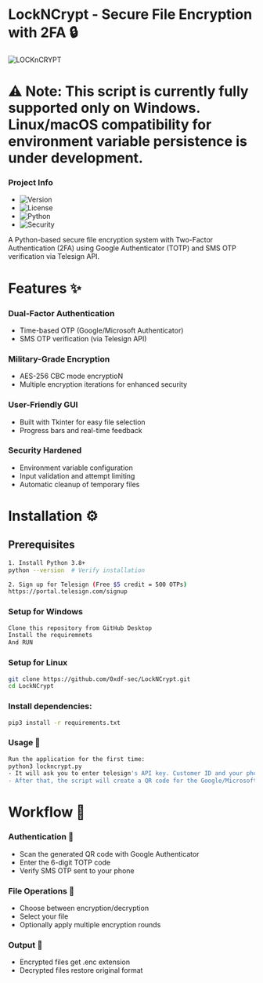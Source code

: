 # LockNCrypt - Secure File Encryption with 2FA 🔒
![LOCKnCRYPT](https://github.com/user-attachments/assets/8796c8c8-6a26-4865-ace5-76855782d3ce)

# ⚠️ Note: This script is currently fully supported only on Windows. Linux/macOS compatibility for environment variable persistence is under development.

### Project Info

- ![Version](https://img.shields.io/badge/Version-1.0-blue)  
- ![License](https://img.shields.io/badge/License-MIT-green)  
- ![Python](https://img.shields.io/badge/Python-3.8+-red)  
- ![Security](https://img.shields.io/badge/Security-AES--256--CBC-orange)

A Python-based secure file encryption system with Two-Factor Authentication (2FA) using Google Authenticator (TOTP) and SMS OTP verification via Telesign API.

# Features ✨
### Dual-Factor Authentication
- Time-based OTP (Google/Microsoft Authenticator)
- SMS OTP verification (via Telesign API)

### Military-Grade Encryption
- AES-256 CBC mode encryptioN
- Multiple encryption iterations for enhanced security

### User-Friendly GUI
- Built with Tkinter for easy file selection
- Progress bars and real-time feedback

### Security Hardened
- Environment variable configuration
- Input validation and attempt limiting
- Automatic cleanup of temporary files



# Installation ⚙️
## Prerequisites
```bash
1. Install Python 3.8+  
python --version  # Verify installation  

2. Sign up for Telesign (Free $5 credit = 500 OTPs)  
https://portal.telesign.com/signup  
```

### Setup for Windows
```bash
Clone this repository from GitHub Desktop
Install the requiremnets
And RUN
```

### Setup for Linux
```bash
git clone https://github.com/0xdf-sec/LockNCrypt.git
cd LockNCrypt
```

### Install dependencies:
```bash
pip3 install -r requirements.txt
```
### Usage 🚀
```bash
Run the application for the first time:
python3 lockncrypt.py
- It will ask you to enter telesign's API key. Customer ID and your phone number.
- After that, the script will create a QR code for the Google/Microsoft authenticator.
```


# Workflow 🔀
### Authentication 🔐
- Scan the generated QR code with Google Authenticator
- Enter the 6-digit TOTP code
- Verify SMS OTP sent to your phone

### File Operations 📂
- Choose between encryption/decryption
- Select your file
- Optionally apply multiple encryption rounds

### Output 🩻
- Encrypted files get .enc extension
- Decrypted files restore original format


